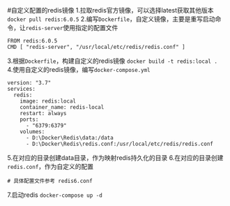 ﻿#自定义配置的redis镜像
1.拉取redis官方镜像，可以选择latest获取其他版本
`docker pull redis:6.0.5`
2.编写`Dockerfile`，自定义镜像，主要是重写启动命令，让`redis-server`使用指定的配置文件
```
FROM redis:6.0.5
CMD [ "redis-server", "/usr/local/etc/redis/redis.conf" ]
```
3.根据`Dockerfile`，构建自定义的redis镜像
`docker build -t redis:local .`  
4.使用自定义的redis镜像，编写`docker-compose.yml`
```
version: "3.7"
services:
  redis:
    image: redis:local
    container_name: redis-local
    restart: always
    ports:
      - "6379:6379"
    volumes:
      - D:\Docker\Redis\data:/data
      - D:\Docker\Redis\redis.conf:/usr/local/etc/redis/redis.conf

```
5.在对应的目录创建data目录，作为映射redis持久化的目录
6.在对应的目录创建`redis.conf`，作为自定义的配置
```
# 具体配置文件参考 redis6.conf
```
7.启动redis `docker-compose up -d`

